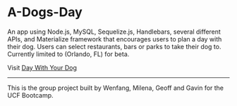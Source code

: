 # A-Dogs-Day

An app using Node.js, MySQL, Sequelize.js, Handlebars, several different APIs, and Materialize framework that encourages users to plan a day with their dog. Users can select restaurants, bars or parks to take their dog to. Currently limited to (Orlando, FL) for beta. 

Visit [Day With Your Dog](link)

----
This is the group project built by Wenfang, Milena, Geoff and Gavin for the UCF Bootcamp.
